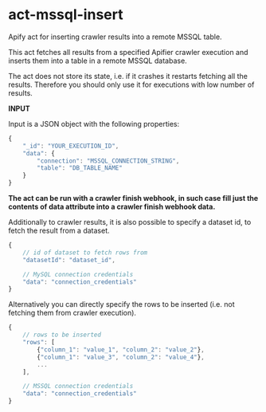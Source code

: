 # act-mssql-insert

Apify act for inserting crawler results into a remote MSSQL table.

This act fetches all results from a specified Apifier crawler execution and inserts them into
a table in a remote MSSQL database.

The act does not store its state, i.e. if it crashes it restarts fetching all the results.
Therefore you should only use it for executions with low number of results.


**INPUT**

Input is a JSON object with the following properties:

```javascript
{
    "_id": "YOUR_EXECUTION_ID",
    "data": {
        "connection": "MSSQL_CONNECTION_STRING",
        "table": "DB_TABLE_NAME"
    }
}
```

__The act can be run with a crawler finish webhook, in such case fill just the contents of data 
attribute into a crawler finish webhook data.__

Additionally to crawler results, it is also possible to specify a dataset id, to fetch the result from a dataset.
```javascript
{
    // id of dataset to fetch rows from
    "datasetId": "dataset_id",

    // MySQL connection credentials
    "data": "connection_credentials"
}
```

Alternatively you can directly specify the rows to be inserted (i.e. not fetching them from crawler execution).
```javascript
{
    // rows to be inserted
    "rows": [
        {"column_1": "value_1", "column_2": "value_2"},
        {"column_1": "value_3", "column_2": "value_4"},
        ...
    ],

    // MSSQL connection credentials
    "data": "connection_credentials"
}
```
